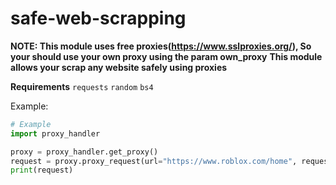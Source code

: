# safe-web-scrapping

**NOTE: This module uses free proxies(https://www.sslproxies.org/), So your should use your own proxy using the param own_proxy**
**This module allows your scrap any website safely using proxies**

**Requirements**
`requests`
`random`
`bs4`

Example:
```py
# Example
import proxy_handler

proxy = proxy_handler.get_proxy()
request = proxy.proxy_request(url="https://www.roblox.com/home", request_type="get")
print(request)
```
